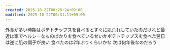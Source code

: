 ```yaml
---
created: 2025-10-22T00:28:24+09:00
modified: 2025-10-22T00:31:11+09:00
---
```


外食が多い時期はポテトチップスを食べるとすぐに肌荒れしていたのだけれど最近は家でヘルシーなものばかりを食べているせいかポテトチップスを食べた翌日は逆に肌の調子が良い
食べたのは2年ぶりくらいかな
次は何年後なのだろう
